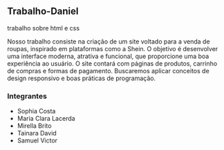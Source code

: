 ## Trabalho-Daniel
trabalho sobre html e css

Nosso trabalho consiste na criação de um site voltado para a venda de roupas, inspirado em plataformas como a Shein. O objetivo é desenvolver uma interface moderna, atrativa e funcional, que proporcione uma boa experiência ao usuário. O site contará com páginas de produtos, carrinho de compras e formas de pagamento. Buscaremos aplicar conceitos de design responsivo e boas práticas de programação.


### Integrantes
- Sophia Costa
- Maria Clara Lacerda
- Mirella Brito
- Tainara David
- Samuel Victor
